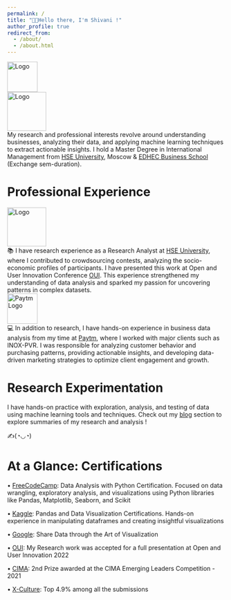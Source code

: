 ```yaml
---
permalink: /
title: "👋🏼Hello there, I'm Shivani !"
author_profile: true
redirect_from: 
  - /about/
  - /about.html
---
```


<div class="logo-right">
  <img src="https://github.com/user-attachments/assets/180a541b-1119-4181-b7df-a7a175387afa" alt="Logo" width="70">  
</div>

<div class="logo-right">
  <img src="https://github.com/user-attachments/assets/d54103c4-2138-460c-ac6f-2403c8b50929" alt="Logo" width="90">
</div>

<div class="text-justify">
  My research and professional interests revolve around understanding businesses, analyzing their data, and applying machine learning techniques to extract 
  actionable insights. I hold a Master Degree in International Management from
  <a href="https://www.hse.ru/en/">HSE University</a>, Moscow & <a href="https://www.edhec.edu/en">EDHEC Business School</a> (Exchange sem-duration).
</div>



Professional Experience
======
<div class="logo-right">
  <img src="https://github.com/user-attachments/assets/13e3d20b-9212-45c3-bf24-f07ded94ec95" alt="Logo" width="90">
</div>

<div class="text-justify">
  📚 I have research experience as a Research Analyst at
  <a href="https://www.hse.ru/en/">HSE University</a>, where I contributed to crowdsourcing contests, analyzing the socio-economic profiles of participants. I have 
  presented this work at Open and User Innovation Conference
  <a href="https://sites.google.com/view/oui2019/homepage">OUI</a>. This experience strengthened my understanding of data analysis and sparked my passion for uncovering patterns in complex datasets.
</div>

<div class="logo-right">
  <img src="https://github.com/user-attachments/assets/eed02ffa-b58f-41f7-a25a-8fe75e4df683" alt="Paytm Logo" width="70">
</div>

<div class="text-justify">
  💻 In addition to research, I have hands-on experience in business data analysis from my time at
  <a href="https://paytm.com/about-us">Paytm</a>, where I worked with major clients such as INOX-PVR. I was responsible for analyzing customer behavior and 
  purchasing patterns, providing actionable insights, and developing data-driven marketing strategies to optimize client engagement and growth.
</div>                  


Research Experimentation
======
I have hands-on practice with exploration, analysis, and testing of data using machine learning tools and techniques. Check out my [blog](https://myviewinwriting.github.io/shima.github.io//year-archive/) section to explore summaries of my research and analysis !

✍️(◔◡◔)


At a Glance: Certifications
======
• [FreeCodeCamp](https://drive.google.com/drive/u/0/folders/1q06YBlkcYMGh7mSQ8qw_W5om4R0_NdxN): Data Analysis with Python Certification. Focused on data wrangling, exploratory analysis, and visualizations using Python libraries like Pandas, Matplotlib, Seaborn, and Scikit

• [Kaggle](https://drive.google.com/drive/u/0/folders/1Z6RtoB0XKWFeusZyoNHo_99Vm8D2wEnK): Pandas and Data Visualization Certifications. Hands-on experience in manipulating dataframes and creating insightful visualizations

• [Google](https://drive.google.com/drive/u/0/folders/1q06YBlkcYMGh7mSQ8qw_W5om4R0_NdxN): Share Data through the Art of Visualization

• [OUI](https://drive.google.com/drive/u/0/folders/1q06YBlkcYMGh7mSQ8qw_W5om4R0_NdxN): My Research work was accepted for a full presentation at Open and User Innovation 2022

• [CIMA](https://drive.google.com/drive/u/0/folders/1q06YBlkcYMGh7mSQ8qw_W5om4R0_NdxN): 2nd Prize awarded at the CIMA Emerging Leaders Competition - 2021

• [X-Culture](https://drive.google.com/drive/u/0/folders/1q06YBlkcYMGh7mSQ8qw_W5om4R0_NdxN): Top 4.9% among all the submissions


